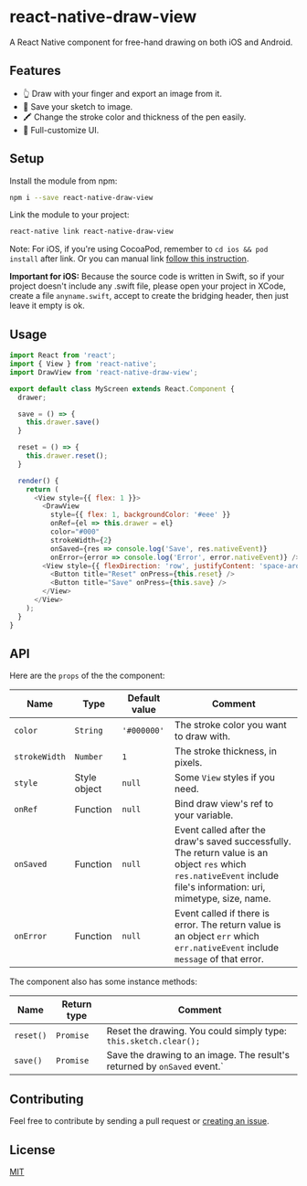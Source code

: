 # react-native-draw-view

A React Native component for free-hand drawing on both iOS and Android.

## Features

- 👆 Draw with your finger and export an image from it.
- 💾 Save your sketch to image.
- 🖍 Change the stroke color and thickness of the pen easily.
- 👻 Full-customize UI.

## Setup

Install the module from npm:

```bash
npm i --save react-native-draw-view
```

Link the module to your project:

```bash
react-native link react-native-draw-view
```

Note: For iOS, if you're using CocoaPod, remember to `cd ios && pod install` after link. Or you can manual link [follow this instruction](https://facebook.github.io/react-native/docs/linking-libraries-ios).

**Important for iOS:**
Because the source code is written in Swift, so if your project doesn't include any .swift file, please open your project in XCode, create a file `anyname.swift`, accept to create the bridging header, then just leave it empty is ok.

## Usage

```javascript
import React from 'react';
import { View } from 'react-native';
import DrawView from 'react-native-draw-view';

export default class MyScreen extends React.Component {
  drawer;

  save = () => {
    this.drawer.save()
  }

  reset = () => {
    this.drawer.reset();
  }

  render() {
    return (
      <View style={{ flex: 1 }}>
        <DrawView
          style={{ flex: 1, backgroundColor: '#eee' }}
          onRef={el => this.drawer = el}
          color="#000"
          strokeWidth={2}
          onSaved={res => console.log('Save', res.nativeEvent)}
          onError={error => console.log('Error', error.nativeEvent)} />
        <View style={{ flexDirection: 'row', justifyContent: 'space-around' }}>
          <Button title="Reset" onPress={this.reset} />
          <Button title="Save" onPress={this.save} />
        </View>
      </View>
    );
  }
}
```

## API

Here are the `props` of the the component:

| Name | Type | Default value | Comment |
| ---- | ---- | ------------- | ---- |
| `color` | `String` | `'#000000'` | The stroke color you want to draw with. |
| `strokeWidth` | `Number` | `1` | The stroke thickness, in pixels. |
| `style` | Style object | `null` | Some `View` styles if you need. |
| `onRef` | Function | `null` | Bind draw view's ref to your variable. |
| `onSaved` | Function | `null` | Event called after the draw's saved successfully. The return value is an object `res` which `res.nativeEvent` include file's information: uri, mimetype, size, name. |
| `onError` | Function | `null` | Event called if there is error. The return value is an object `err` which `err.nativeEvent` include `message` of that error. |

The component also has some instance methods:

| Name | Return type | Comment |
| ---- | ----------- | ------- |
| `reset()` | `Promise` | Reset the drawing. You could simply type: `this.sketch.clear();` |
| `save()` | `Promise` | Save the drawing to an image. The result's returned by `onSaved` event.` |

## Contributing

Feel free to contribute by sending a pull request or [creating an issue](https://github.com/phucloc8697/react-native-draw-view/issues/new).

## License

[MIT](https://github.com/phucloc8697/react-native-draw-view/tree/master/LICENSE)